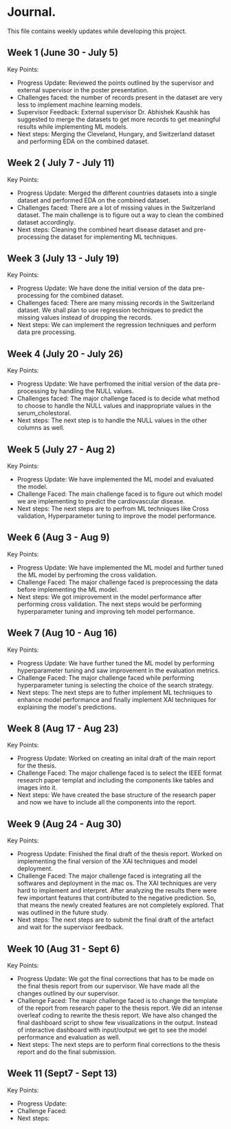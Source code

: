# Journal.

This file contains weekly updates while developing this project.

## Week 1 (June 30 - July 5)

Key Points:

- Progress Update: Reviewed the points outlined by the supervisor and external supervisor in the poster presentation.
- Challenges faced: the number of records present in the dataset are very less to implement machine learning models.
- Supervisor Feedback: External supervisor Dr. Abhishek Kaushik has suggested to merge the datasets to get more records to get meaningful results while implementing ML models.
- Next steps: Merging the Cleveland, Hungary, and Switzerland dataset and performing EDA on the combined dataset.


## Week 2 ( July 7 - July 11)

Key Points:

- Progress Update: Merged the different countries datasets into a single dataset and performed EDA on the combined dataset.
- Challenges faced: There are a lot of missing values in the Switzerland dataset. The main challenge is to figure out a way to clean the combined dataset accordingly.
- Next steps: Cleaning the combined heart disease dataset and pre-processing the dataset for implementing ML techniques.


## Week 3 (July 13 - July 19)

Key Points:

- Progress Update: We have done the initial version of the data pre-processing for the combined dataset.
- Challenges faced: There are many missing records in the Switzerland dataset. We shall plan to use regression techniques to predict the missing values instead of dropping the records. 
- Next steps: We can implement the regression techniques and perform data pre processing.


## Week 4 (July 20 - July 26)

Key Points:

- Progress Update: We have perfromed the initial version of the data pre-processing by handling the NULL values.
- Challenges faced: The major challenge faced is to decide what method to choose to handle the NULL values and inappropriate values in the serum_cholestoral.
- Next steps: The next step is to handle the NULL values in the other columns as well.


## Week 5 (July 27 - Aug 2)

Key Points:

- Progress Update: We have implemented the ML model and evaluated the model.
- Challenge Faced: The  main challenge faced is to figure out which model we are implementing to predict the cardiovascular disease.
- Next steps: The next steps are to perfrom ML techniques like Cross validation, Hyperparameter tuning to improve the model performance.


## Week 6 (Aug 3 - Aug 9)

Key Points:

- Progress Update: We have implemented the ML model and further tuned the ML model by perfroming the cross validation.
- Challenge Faced: The major challenge faced is preprocessing the data before implementing the ML model.
- Next steps: We got imiprovement in the model performance after performing cross validation. The next steps would be performing hyperparameter tuning and improving teh model performance.


## Week 7 (Aug 10 - Aug 16)

Key Points:

- Progress Update: We have further tuned the ML model by performing hyperparameter tuning and saw improvement in the evaluation metrics.
- Challenge Faced: The major challenge faced while performing hyperparameter tuning is selecting the choice of the search strategy. 
- Next steps: The next steps are to futher implement ML techniques to enhance model performance and finally implement XAI techniques for explaining the model's predictions.


## Week 8 (Aug 17 - Aug 23)

Key Points:

- Progress Update: Worked on creating an inital draft of the main report for the thesis.
- Challenge Faced: The major challenge faced is to select the IEEE format research paper templat and including the components like tables and images into it.
- Next steps: We have created the base structure of the research paper and now we have to include all the components into the report.


## Week 9 (Aug 24 - Aug 30)

Key Points:

- Progress Update: Finished the final draft of the thesis report. Worked on implementing the final version of the XAI techniques and model deployment.
- Challenge Faced: The major challenge faced is integrating all the softwares and deployment in the mac os. The XAI techniques are very hard to implement and interpret. After analyzing the results there were few important features that contributed to the negative prediction. So, that means the newly created features are not completely explored. That was outlined in the future study.
- Next steps: The next steps are to submit the final draft of the artefact and wait for the supervisor feedback.


## Week 10 (Aug 31 - Sept 6)

Key Points:

- Progress Update: We got the final corrections that has to be made on the final thesis report from our supervisor. We have made all the changes outlined by our supervisor.
- Challenge Faced: The major challenge faced is to change the template of the report from research paper to the thesis report. We did an intense overleaf coding to rewrite the thesis report. We have also changed the final dashboard script to show few visualizations in the output. Instead of interactive dashboard with input/output we get to see the model performance and evaluation as well.
- Next steps: The next steps are to perform final corrections to the thesis report and do the final submission.

## Week 11 (Sept7 - Sept 13)

Key Points:

- Progress Update: 
- Challenge Faced: 
- Next steps:

